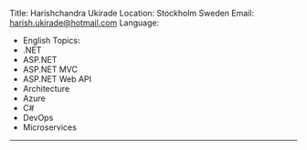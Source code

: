 Title: Harishchandra Ukirade
Location: Stockholm Sweden
Email: harish.ukirade@hotmail.com
Language:
  - English
Topics:
  - .NET
  - ASP.NET
  - ASP.NET MVC
  - ASP.NET Web API
  - Architecture
  - Azure
  - C#
  - DevOps
  - Microservices
---

